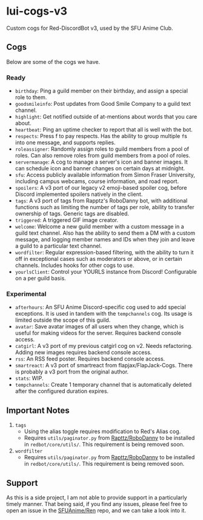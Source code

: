 # lui-cogs-v3
Custom cogs for Red-DiscordBot v3, used by the SFU Anime Club.

## Cogs
Below are some of the cogs we have. 

### Ready
- `birthday`: Ping a guild member on their birthday, and assign a special role to
   them.
- `goodsmileinfo`: Post updates from Good Smile Company to a guild text channel.
- `highlight`: Get notified outside of at-mentions about words that you care about.
- `heartbeat`: Ping an uptime checker to report that all is well with the bot.
- `respects`: Press f to pay respects. Has the ability to group multiple `f`s into
  one message, and supports replies.
- `roleassigner`: Randomly assign roles to guild members from a pool of roles. Can
  also remove roles from guild members from a pool of roles. 
- `servermanage`: A cog to manage a server's icon and banner images. It can schedule
  icon and banner changes on certain days at midnight.
- `sfu`: Access publicly available information from Simon Fraser University,
  including campus webcams, course information, and road report.
- `spoilers`: A v3 port of our legacy v2 emoji-based spoiler cog, before Discord
  implemented spoilers natively in the client.
- `tags`: A v3 port of tags from Rapptz's RoboDanny bot, with additional functions
  such as limiting the number of tags per role, ability to transfer ownership of
  tags. Generic tags are disabled.
- `triggered`: A triggered GIF image creator.
- `welcome`: Welcome a new guild member with a custom message in a guild text
  channel. Also has the ability to send them a DM with a custom message, and logging
  member names and IDs when they join and leave a guild to a particular text channel.
- `wordfilter`: Regular expression-based filtering, with the ability to turn it off
  in exceptional cases such as moderators or above, or in certain channels. Includes
  hooks for other cogs to use.
- `yourlsClient`: Control your YOURLS instance from Discord! Configurable on a per
  guild basis.

### Experimental
- `afterhours`: An SFU Anime Discord-specific cog used to add special exceptions. It
  is used in tandem with the `tempchannels` cog. Its usage is limited outside the
  scope of this guild.
- `avatar`: Save avatar images of all users when they change, which is useful for
  making videos for the server. Requires backend console access.
- `catgirl`: A v3 port of my previous catgirl cog on v2. Needs refactoring. Adding
  new images requires backend console access.
- `rss`: An RSS feed poster. Requires backend console access.
- `smartreact`: A v3 port of smartreact from flapjax/FlapJack-Cogs. There is probably
  a v3 port from the original author.
- `stats`: WIP.
- `tempchannels`: Create 1 temporary channel that is automatically deleted after the
  configured duration expires.

## Important Notes
1. `tags`
    - Using the alias toggle requires modification to Red's Alias cog.
    - Requires `utils/paginator.py` from [Rapttz/RoboDanny](
      https://github.com/Rapptz/RoboDanny) to be installed in `redbot/core/utils/`.
      This requirement is being removed soon.
2. `wordfilter`
    - Requires `utils/paginator.py` from [Rapttz/RoboDanny](
      https://github.com/Rapptz/RoboDanny) to be installed in `redbot/core/utils/`.
      This requirement is being removed soon.


## Support
As this is a side project, I am not able to provide support in a particularly timely
manner. That being said, if you find any issues, please feel free to open an issue in
the [SFUAnime/Ren](https://github.com/SFUAnime/Ren) repo, and we can take a look into
it.
